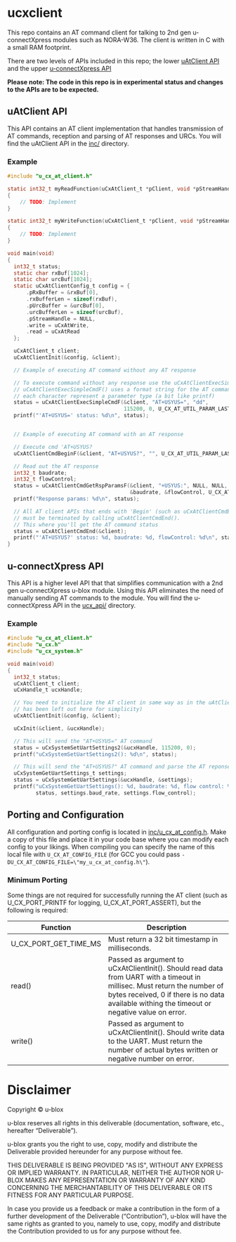 # ucxclient
This repo contains an AT command client for talking to 2nd gen u-connectXpress modules such as NORA-W36. The client is written in C with a small RAM footprint.

There are two levels of APIs included in this repo; the lower [uAtClient API](#uatclient-api) and the upper [u-connectXpress API](#u-connectXpress-api)

**Please note: The code in this repo is in experimental status and changes to the APIs are to be expected.**

## uAtClient API
This API contains an AT client implementation that handles transmission of AT commands, reception and parsing of AT responses and URCs. You will find the uAtClient API in the [inc/](inc) directory.

### Example
```c
#include "u_cx_at_client.h"

static int32_t myReadFunction(uCxAtClient_t *pClient, void *pStreamHandle, void *pData, size_t length, int32_t timeoutMs)
{
    // TODO: Implement
}

static int32_t myWriteFunction(uCxAtClient_t *pClient, void *pStreamHandle, const void *pData, size_t length)
{
    // TODO: Implement
}

void main(void)
{
  int32_t status;
  static char rxBuf[1024];
  static char urcBuf[1024];
  static uCxAtClientConfig_t config = {
      .pRxBuffer = &rxBuf[0],
      .rxBufferLen = sizeof(rxBuf),
      .pUrcBuffer = &urcBuf[0],
      .urcBufferLen = sizeof(urcBuf),
      .pStreamHandle = NULL,
      .write = uCxAtWrite,
      .read = uCxAtRead
  };

  uCxAtClient_t client;
  uCxAtClientInit(&config, &client);

  // Example of executing AT command without any AT response

  // To execute command without any response use the uCxAtClientExecSimpleCmd(F)
  // uCxAtClientExecSimpleCmdF() uses a format string for the AT command params where
  // each character represent a parameter type (a bit like printf)
  status = uCxAtClientExecSimpleCmdF(&client, "AT+USYUS=", "dd",
                                     115200, 0, U_CX_AT_UTIL_PARAM_LAST);
  printf("'AT+USYUS=' status: %d\n", status);


  // Example of executing AT command with an AT response

  // Execute cmd 'AT+USYUS?
  uCxAtClientCmdBeginF(&client, "AT+USYUS?", "", U_CX_AT_UTIL_PARAM_LAST);

  // Read out the AT response
  int32_t baudrate;
  int32_t flowControl;
  status = uCxAtClientCmdGetRspParamsF(&client, "+USYUS:", NULL, NULL, "dd",
                                       &baudrate, &flowControl, U_CX_AT_UTIL_PARAM_LAST);
  printf("Response params: %d\n", status);

  // All AT client APIs that ends with 'Begin' (such as uCxAtClientCmdBeginF())
  // must be terminated by calling uCxAtClientCmdEnd().
  // This where you'll get the AT command status
  status = uCxAtClientCmdEnd(&client);
  printf("'AT+USYUS?' status: %d, baudrate: %d, flowControl: %d\n", status, baudrate, flowControl);
}
```

## u-connectXpress API
This API is a higher level API that that simplifies communication with a 2nd gen u-connectXpress u-blox module.
Using this API eliminates the need of manually sending AT commands to the module.
You will find the u-connectXpress API in the [ucx_api/](ucx_api) directory.

### Example
```c
#include "u_cx_at_client.h"
#include "u_cx.h"
#include "u_cx_system.h"

void main(void)
{
  int32_t status;
  uCxAtClient_t client;
  uCxHandle_t ucxHandle;

  // You need to initialize the AT client in same way as in the uAtClient API example (part of this
  // has been left out here for simplicity)
  uCxAtClientInit(&config, &client);

  uCxInit(&client, &ucxHandle);

  // This will send the "AT+USYUS=" AT command
  status = uCxSystemSetUartSettings2(&ucxHandle, 115200, 0);
  printf("uCxSystemSetUartSettings2(): %d\n", status);

  // This will send the "AT+USYUS?" AT command and parse the AT reponse params to &settings
  uCxSystemGetUartSettings_t settings;
  status = uCxSystemGetUartSettings(&ucxHandle, &settings);
  printf("uCxSystemGetUartSettings(): %d, baudrate: %d, flow control: %d\n",
         status, settings.baud_rate, settings.flow_control);
```

## Porting and Configuration
All configuration and porting config is located in [inc/u_cx_at_config.h](inc/u_cx_at_config.h).
Make a copy of this file and place it in your code base where you can modify each config to your likings.
When compiling you can specify the name of this local file with `U_CX_AT_CONFIG_FILE` (for GCC you could pass `-DU_CX_AT_CONFIG_FILE=\"my_u_cx_at_config.h\"`).

### Minimum Porting
Some things are not required for successfully running the AT client (such as U_CX_PORT_PRINTF for logging, U_CX_AT_PORT_ASSERT), but the following is required:

| Function | Description |
| -------- | ----------- |
| U_CX_PORT_GET_TIME_MS | Must return a 32 bit timestamp in milliseconds.|
| read()   | Passed as argument to uCxAtClientInit(). Should read data from UART with a timeout in millisec. Must return the number of bytes received, 0 if there is no data available withing the timeout or negative value on error. |
| write()  | Passed as argument to uCxAtClientInit(). Should write data to the UART. Must return the number of actual bytes written or negative number on error. |

# Disclaimer
Copyright &#x00a9; u-blox

u-blox reserves all rights in this deliverable (documentation, software, etc.,
hereafter “Deliverable”).

u-blox grants you the right to use, copy, modify and distribute the
Deliverable provided hereunder for any purpose without fee.

THIS DELIVERABLE IS BEING PROVIDED "AS IS", WITHOUT ANY EXPRESS OR IMPLIED
WARRANTY. IN PARTICULAR, NEITHER THE AUTHOR NOR U-BLOX MAKES ANY
REPRESENTATION OR WARRANTY OF ANY KIND CONCERNING THE MERCHANTABILITY OF THIS
DELIVERABLE OR ITS FITNESS FOR ANY PARTICULAR PURPOSE.

In case you provide us a feedback or make a contribution in the form of a
further development of the Deliverable (“Contribution”), u-blox will have the
same rights as granted to you, namely to use, copy, modify and distribute the
Contribution provided to us for any purpose without fee.

